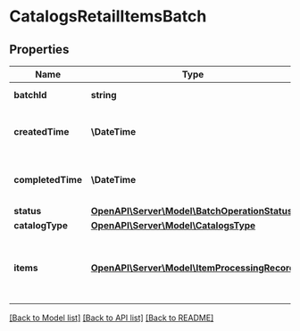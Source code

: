 # CatalogsRetailItemsBatch

## Properties
Name | Type | Description | Notes
------------ | ------------- | ------------- | -------------
**batchId** | **string** | Id of the catalogs items batch | [optional] 
**createdTime** | **\DateTime** | Time of the batch creation: YYYY-MM-DD&#39;T&#39;hh:mm:ssTZD | [optional] [readonly] 
**completedTime** | **\DateTime** | Time of the batch completion: YYYY-MM-DD&#39;T&#39;hh:mm:ssTZD | [optional] [readonly] 
**status** | [**OpenAPI\Server\Model\BatchOperationStatus**](BatchOperationStatus.md) |  | [optional] 
**catalogType** | [**OpenAPI\Server\Model\CatalogsType**](CatalogsType.md) |  | 
**items** | [**OpenAPI\Server\Model\ItemProcessingRecord**](ItemProcessingRecord.md) | Array with the catalogs items processing records part of the catalogs items batch | [optional] 

[[Back to Model list]](../README.md#documentation-for-models) [[Back to API list]](../README.md#documentation-for-api-endpoints) [[Back to README]](../README.md)


